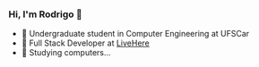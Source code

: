 ### Hi, I'm Rodrigo 👋

- :orange_book: Undergraduate student in Computer Engineering at UFSCar
- :office: Full Stack Developer at [LiveHere](https://www.livehere.com.br/)
- 🤔 Studying computers...
